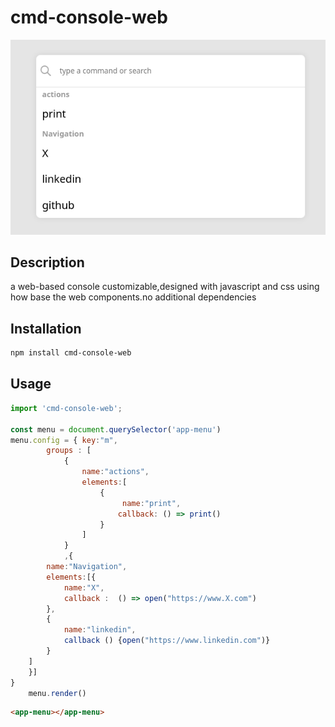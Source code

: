 # cmd-console-web
![example image of cmd console](example.png)
## Description 

 a web-based console customizable,designed with javascript and css  using how base the web components.no additional dependencies

## Installation

```bash
npm install cmd-console-web
```

## Usage

```javascript
import 'cmd-console-web';

const menu = document.querySelector('app-menu')
menu.config = { key:"m",
        groups : [
            {
                name:"actions",
                elements:[
                    {
                         name:"print",
                        callback: () => print()
                    }
                ]
            }
            ,{
        name:"Navigation",
        elements:[{
            name:"X",
            callback :  () => open("https://www.X.com")
        },
        {
            name:"linkedin",
            callback () {open("https://www.linkedin.com")}
        }
    ]
    }]    
}
    menu.render()

```

```html
<app-menu></app-menu>
```
